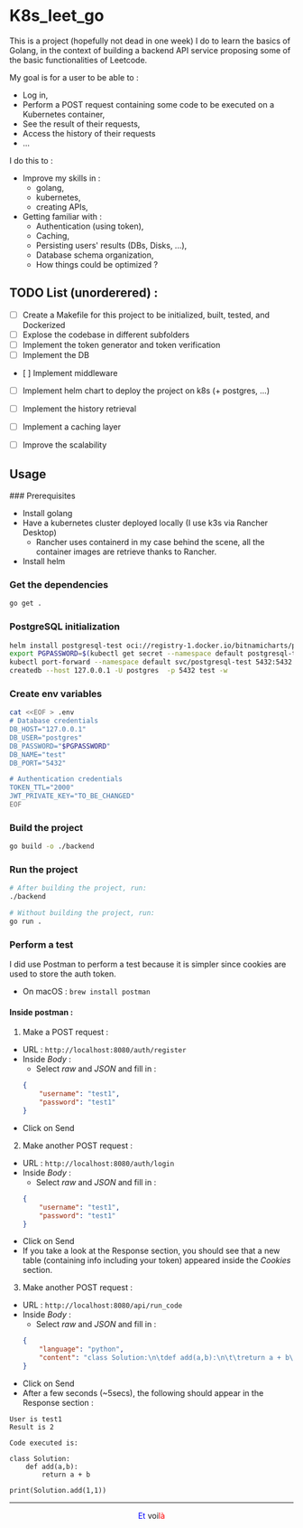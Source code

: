 # K8s_leet_go

This is a project (hopefully not dead in one week) I do to learn the basics of Golang, in the context of building a backend API service proposing some of the basic functionalities of Leetcode.

My goal is for a user to be able to :
- Log in,
- Perform a POST request containing some code to be executed on a Kubernetes container,
- See the result of their requests,
- Access the history of their requests
- ...


I do this to :
- Improve my skills in :
    - golang,
    - kubernetes,
    - creating APIs,
- Getting familiar with :
    - Authentication (using token),
    - Caching,
    - Persisting users' results (DBs, Disks, ...),
    - Database schema organization,
    - How things could be optimized ?


## TODO List (unorderered) :
- [ ] Create a Makefile for this project to be initialized, built, tested, and Dockerized
- [ ] Explose the codebase in different subfolders
- [ ] Implement the token generator and token verification
- [ ] Implement the DB
- [ ] Implement middleware
- [ ] Implement helm chart to deploy the project on k8s (+ postgres, ...)
- [ ] Implement the history retrieval
- [ ] Implement a caching layer
- [ ] Improve the scalability



## Usage

### Prerequisites

- Install golang
- Have a kubernetes cluster deployed locally (I use k3s via Rancher Desktop)
    - Rancher uses containerd in my case behind the scene, all the container images are retrieve thanks to Rancher.
- Install helm


### Get the dependencies 
```sh
go get .
```

### PostgreSQL initialization
```sh
helm install postgresql-test oci://registry-1.docker.io/bitnamicharts/postgresql
export PGPASSWORD=$(kubectl get secret --namespace default postgresql-test -o jsonpath="{.data.postgres-password}" | base64 -d)
kubectl port-forward --namespace default svc/postgresql-test 5432:5432 &
createdb --host 127.0.0.1 -U postgres  -p 5432 test -w
```

### Create env variables
```sh
cat <<EOF > .env
# Database credentials
DB_HOST="127.0.0.1"
DB_USER="postgres"
DB_PASSWORD="$PGPASSWORD"
DB_NAME="test"
DB_PORT="5432"

# Authentication credentials
TOKEN_TTL="2000"
JWT_PRIVATE_KEY="TO_BE_CHANGED"
EOF
```

### Build the project
```sh
go build -o ./backend
```

### Run the project
```sh
# After building the project, run:
./backend

# Without building the project, run:
go run .
```

### Perform a test

I did use Postman to perform a test because it is simpler since cookies are used to store the auth token.
- On macOS : `brew install postman`

#### Inside postman :

1. Make a POST request :
- URL :  `http://localhost:8080/auth/register`
- Inside _Body_ :
    - Select _raw_ and _JSON_ and fill in :
    ```json
    {
        "username": "test1",
        "password": "test1"
    }
    ```
- Click on Send

2. Make another POST request :
- URL :  `http://localhost:8080/auth/login`
- Inside _Body_ :
    - Select _raw_ and _JSON_ and fill in :
    ```json
    {
        "username": "test1",
        "password": "test1"
    }
    ```
- Click on Send
- If you take a look at the Response section, you should see that a new table (containing info including your token) appeared inside the _Cookies_ section.


3. Make another POST request :
- URL :  `http://localhost:8080/api/run_code`
- Inside _Body_ :
    - Select _raw_ and _JSON_ and fill in :
    ```json
    {
        "language": "python",
        "content": "class Solution:\n\tdef add(a,b):\n\t\treturn a + b\n\nprint(Solution.add(1,1))"
    }
    ```
- Click on Send
- After a few seconds (~5secs), the following should appear in the Response section :
```
User is test1
Result is 2

Code executed is:

class Solution:
	def add(a,b):
		return a + b

print(Solution.add(1,1))
```
---
<center><font color="blue">Et</font color="blue"> voi<font color="red">là</font color="red"></center>